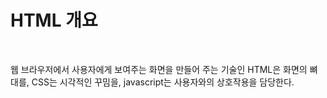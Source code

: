 <h1> HTML 개요 </h1>
<br>
<p>웹 브라우저에서 사용자에게 보여주는 화면을 만들어 주는 기술인 HTML은 화면의 뼈대를, CSS는 시각적인 꾸밈을, javascript는 사용자와의 상호작용을 담당한다.<br>
 </p>